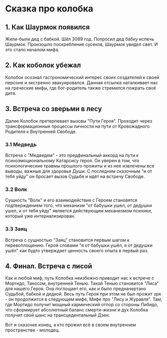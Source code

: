 # Сказка про колобка

## 1. Как Шаурмок появился
Жили-были дед с бабкой. Шёл 3089 год.
Попросил дед бабку испечь Шаурмок.
Произошло поскребление сусеков, Шаурмок увидел свет. И это стало началом мифа. 

## 2. Как коболок убежал
Колобок осознал гастрономический интерес своих создателей к своей персоне и экстренно эвакуировался. Данная отсылка наталкивает нас на греческие мифы, где бог-родитель также стремился пожрать своё дитя. 

## 3. Встреча со зверьми в лесу
Далее Колобок претерпевает вызовы "Пути Героя". Проходит через трансформационные процессы личности на пути от Кровожадного Родителя к Внутренней Свободе.

### 3.1 Медведь
Встреча с "Медведем" - это предфинальный аккорд на пути к психоэмоциональному Катарсису героя. Он уверен в том, что психологические травмы прошлого прожиты и из нее извлечены все выводы, важные для здоровья Души. С последним сказочным "и от тебя уйду" он бросает вызов Судьбе и идёт на встречу Свободе. 

### 3.2 Волк
Сущность "Волк" и его взаимодействие с Героем становятся подтверждением того, что механизм "от бабушки ушел, от дедушки ушел, и от тебя уйду" является действующим механизмом психики, который уже интернализирован.

### 3.3 Заяц
Встреча с сущностью "Заяц" становится первым шагом к перевоплощению. Герой словами "я от бабушки ушёл, я от дедушки ушёл" как будто утверждает ценность своего опыта в первый раз. 

## 4. Финал. Встреча с лисой
Как и любой миф, путь Колобка неизбежно приводит нас к встрече с Мортидо, Таносом, внутренней Тенью. Такой Тенью становится "Лиса" для нашего Героя. Она поглощает его, как и было предначертано Судьбой, бабкой и дедкой. Весь путь Героя при этом не был прожит зря - он продолжится в следующем мифе, Мифе про "Лису и Журавля". Там, где Мортидо получит мощный кармический отпор со стороны Либидо, что сформирует абсолютный баланс смерти-жизни и дух Колобка получит свой шанс на трансцедентальный Дзен.

Вот и сказочке конец, а кто прожил всё в своем внутреннем пространстве - молодец. 